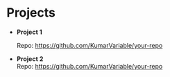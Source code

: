 # Projects
- **Project 1**  
  
  Repo: https://github.com/KumarVariable/your-repo

- **Project 2**  
  Repo: https://github.com/KumarVariable/your-repo